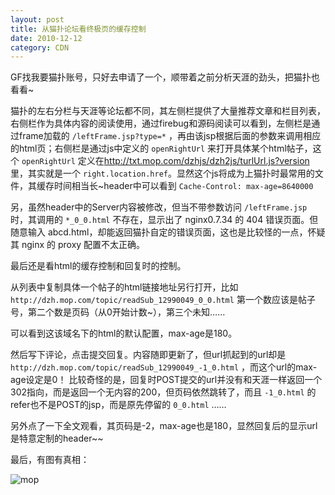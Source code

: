 ```yaml
---
layout: post
title: 从猫扑论坛看终极页的缓存控制
date: 2010-12-12
category: CDN
---
```


GF找我要猫扑账号，只好去申请了一个，顺带着之前分析天涯的劲头，把猫扑也看看~

猫扑的左右分栏与天涯等论坛都不同，其左侧栏提供了大量推荐文章和栏目列表，右侧栏作为具体内容的阅读使用，通过firebug和源码阅读可以看到，左侧栏是通过frame加载的 `/leftFrame.jsp?type=*` ，再由该jsp根据后面的参数来调用相应的html页；右侧栏是通过js中定义的 `openRightUrl` 来打开具体某个html帖子，这个 `openRightUrl` 定义在<http://txt.mop.com/dzhjs/dzh2js/turlUrl.js?version>里，其实就是一个 `right.location.href`。显然这个js将成为上猫扑时最常用的文件，其缓存时间相当长~header中可以看到 `Cache-Control: max-age=8640000` 

另，虽然header中的Server内容被修改，但当不带参数访问 `/leftFrame.jsp` 时，其调用的 `*_0_0.html` 不存在，显示出了 nginx0.7.34 的 404 错误页面。但随意输入 abcd.html，却能返回猫扑自定的错误页面，这也是比较怪的一点，怀疑其 nginx 的 proxy 配置不太正确。

最后还是看html的缓存控制和回复时的控制。

从列表中复制具体一个帖子的html链接地址另行打开，比如 `http://dzh.mop.com/topic/readSub_12990049_0_0.html` 第一个数应该是帖子号，第二个数是页码（从0开始计数~），第三个未知……

可以看到这该域名下的html的默认配置，max-age是180。

然后写下评论，点击提交回复。内容随即更新了，但url抓起到的url却是 `http://dzh.mop.com/topic/readSub_12990049_-1_0.html` ，而这个url的max-age设定是0！
比较奇怪的是，回复时POST提交的url并没有和天涯一样返回一个302指向，而是返回一个无内容的200，但页码依然跳转了，而且 `-1_0.html` 的refer也不是POST的jsp，而是原先停留的 `0_0.html` ……

另外点了一下全文观看，其页码是-2，max-age也是180，显然回复后的显示url是特意定制的header~~

最后，有图有真相：

![mop](/mop.jpg)
